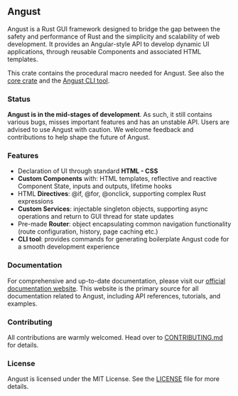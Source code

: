 ## Angust

Angust is a Rust GUI framework designed to bridge the gap between the safety and performance of Rust and the simplicity and scalability of web development. It provides an Angular-style API to develop dynamic UI applications, through reusable Components and associated HTML templates.

This crate contains the procedural macro needed for Angust. See also the [core crate](https://crates.io/crates/angust) and the [Angust CLI tool](https://crates.io/crates/angust_cli).

### Status

**Angust is in the mid-stages of development**. As such, it still contains various bugs, misses important features and has an unstable API. Users are advised to use Angust with caution. We welcome feedback and contributions to help shape the future of Angust.

### Features

* Declaration of UI through standard **HTML - CSS**
* **Custom Components** with: HTML templates, reflective and reactive Component State, inputs and outputs, lifetime hooks
* HTML **Directives**: @if, @for, @onclick, supporting complex Rust expressions
* **Custom Services**: injectable singleton objects, supporting async operations and return to GUI thread for state updates
* Pre-made **Router**: object encapsulating common navigation functionality (route configuration, history, page caching etc.)
* **CLI tool**: provides commands for generating boilerplate Angust code for a smooth development experience

### Documentation

For comprehensive and up-to-date documentation, please visit our [official documentation website](https://TudorOrban.github.io/Angust). This website is the primary source for all documentation related to Angust, including API references, tutorials, and examples.

### Contributing

All contributions are warmly welcomed. Head over to [CONTRIBUTING.md](https://github.com/TudorOrban/Angust/blob/main/CONTRIBUTING.md) for details.

### License

Angust is licensed under the MIT License. See the [LICENSE](https://github.com/TudorOrban/Angust/blob/main/LICENSE.md) file for more details.